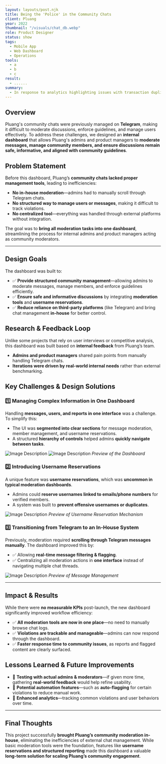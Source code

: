 ```yaml
---
layout: layouts/post.njk
title: Being the 'Police' in the Community Chats
client: Pluang
year: 2022
thumbnail: "/visuals/chat_db.webp"
role: Product Designer
status: show
tags:
  - Mobile App
  - Web Dashboard
  - Operations
tools:
  - a
  - b
  - c
result:
  - ......
summary:
  - In response to analytics highlighting issues with transaction duplicates and complaints, as a Product Designer, I embarked on a transformative project aimed at improving information clarity. A rapid product launch within two months, marked by shortened transaction times and a notable reduction in complaints. This project not only optimized operations but also fostered cross-functional collaboration among product managers, operational teams, and customer service representatives, cementing relationships beyond traditional product roles.
---
```


## Overview  
Pluang's community chats were previously managed on **Telegram**, making it difficult to moderate discussions, enforce guidelines, and manage users effectively. To address these challenges, we designed an **internal dashboard** that allows Pluang's admins and product managers to **moderate messages, manage community members, and ensure discussions remain safe, informative, and aligned with community guidelines**.  

## Problem Statement  
Before this dashboard, Pluang’s **community chats lacked proper management tools**, leading to inefficiencies:  
- **No in-house moderation**—admins had to manually scroll through Telegram chats.  
- **No structured way to manage users or messages**, making it difficult to track violations.  
- **No centralized tool**—everything was handled through external platforms without integration.  

The goal was to **bring all moderation tasks into one dashboard**, streamlining the process for internal admins and product managers acting as community moderators.   

---

## Design Goals  
The dashboard was built to:  
- ✅ **Provide structured community management**—allowing admins to moderate messages, manage members, and enforce guidelines efficiently.  
- ✅ **Ensure safe and informative discussions** by integrating **moderation tools** and **username reservations**.  
- ✅ **Reduce reliance on third-party platforms** (like Telegram) and bring chat management **in-house** for better control.  

## Research & Feedback Loop  
Unlike some projects that rely on user interviews or competitive analysis, this dashboard was built based on **internal feedback** from Pluang’s team.  
- **Admins and product managers** shared pain points from manually handling Telegram chats.  
- **Iterations were driven by real-world internal needs** rather than external benchmarking.  

## Key Challenges & Design Solutions  

### 1️⃣ Managing Complex Information in One Dashboard  
Handling **messages, users, and reports in one interface** was a challenge. To simplify this:  
- The UI was **segmented into clear sections** for message moderation, member management, and username reservations.  
- A structured **hierarchy of controls** helped admins **quickly navigate between tasks**.  

![Image Description](/visuals/db_ov_1.webp) 
![Image Description](/visuals/db_ov_2.webp) 
*Preview of the Dashboard* 

### 2️⃣ Introducing Username Reservations  
A unique feature was **username reservations**, which was **uncommon in typical moderation dashboards**.  
- Admins could **reserve usernames linked to emails/phone numbers** for verified members.  
- A system was built to **prevent offensive usernames or duplicates**.  

![Image Description](/visuals/reserve_preview.webp) 
*Preview of Username Reservation Mechanism* 

### 3️⃣ Transitioning from Telegram to an In-House System  
Previously, moderation required **scrolling through Telegram messages manually**. The dashboard improved this by:  
- ✅ Allowing **real-time message filtering & flagging**.  
- ✅ Centralizing all moderation actions in **one interface** instead of navigating multiple chat threads.  

![Image Description](/visuals/msg_mgmt.webp) 
*Preview of Message Management*  

---

## Impact & Results  
While there were **no measurable KPIs** post-launch, the new dashboard significantly improved workflow efficiency:  
- ✅ **All moderation tools are now in one place**—no need to manually browse chat logs.  
- ✅ **Violations are trackable and manageable**—admins can now respond through the dashboard.  
- ✅ **Faster response time to community issues**, as reports and flagged content are clearly surfaced.  

## Lessons Learned & Future Improvements  
- 🔹 **Testing with actual admins & moderators**—if given more time, gathering **real-world feedback** would help refine usability.  
- 🔹 **Potential automation features**—such as **auto-flagging** for certain violations to reduce manual work.  
- 🔹 **Enhanced analytics**—tracking common violations and user behaviors over time.  

---

## Final Thoughts  
This project successfully **brought Pluang’s community moderation in-house**, eliminating the inefficiencies of external chat management. While basic moderation tools were the foundation, features like **username reservations and structured reporting** made this dashboard a valuable **long-term solution for scaling Pluang’s community engagement**.  
